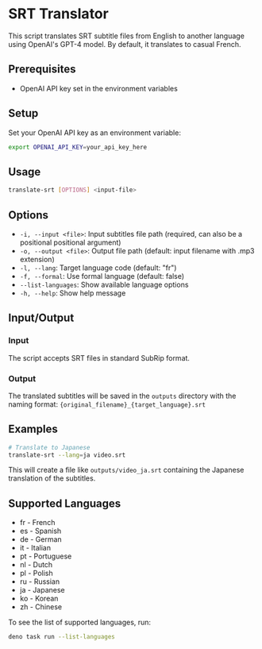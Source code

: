 # SRT Translator

This script translates SRT subtitle files from English to another language using OpenAI's GPT-4 model. By default, it translates to casual French.

## Prerequisites

- OpenAI API key set in the environment variables

## Setup

Set your OpenAI API key as an environment variable:

```bash
export OPENAI_API_KEY=your_api_key_here
```

## Usage

```bash
translate-srt [OPTIONS] <input-file>
```

## Options

- `-i, --input <file>`: Input subtitles file path (required, can also be a positional positional argument)
- `-o, --output <file>`: Output file path (default: input filename with .mp3 extension)
- `-l, --lang`: Target language code (default: "fr")
- `-f, --formal`: Use formal language (default: false)
- `--list-languages`: Show available language options
- `-h, --help`: Show help message

## Input/Output

### Input

The script accepts SRT files in standard SubRip format.

### Output

The translated subtitles will be saved in the `outputs` directory with the naming format:
`{original_filename}_{target_language}.srt`

## Examples

```bash
# Translate to Japanese
translate-srt --lang=ja video.srt
```

This will create a file like `outputs/video_ja.srt` containing the Japanese translation of the subtitles.

## Supported Languages

- fr - French
- es - Spanish
- de - German
- it - Italian
- pt - Portuguese
- nl - Dutch
- pl - Polish
- ru - Russian
- ja - Japanese
- ko - Korean
- zh - Chinese

To see the list of supported languages, run:

```bash
deno task run --list-languages
```
